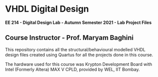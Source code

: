 # VHDL Digital Design

**EE 214 - Digital Design Lab - Autumn Semester 2021 - Lab Project Files**

## Course Instructor - Prof. Maryam Baghini

This repository contains all the structural/behavioural modelled VHDL design files created using Quartus for all the projects done in this course. 

The hardware used for this course was Krypton Development Board with Intel (Formerly Altera) MAX V CPLD, provided by WEL, IIT Bombay.




